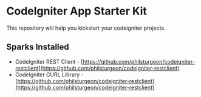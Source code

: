 CodeIgniter App Starter Kit
==================

This repository will help you kickstart your codeigniter projects.

Sparks Installed
----------------
* CodeIgniter REST Client - [https://github.com/philsturgeon/codeigniter-restclient](https://github.com/philsturgeon/codeigniter-restclient)
* CodeIgniter CURL Library - [https://github.com/philsturgeon/codeigniter-restclient](https://github.com/philsturgeon/codeigniter-restclient)
